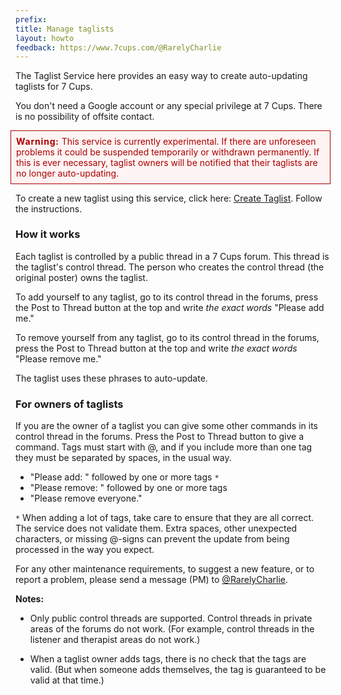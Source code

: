 ```yaml
---
prefix:  
title: Manage taglists
layout: howto
feedback: https://www.7cups.com/@RarelyCharlie
---
```

The Taglist Service here provides an easy way to create auto-updating taglists for 7 Cups.

You don't need a Google account or any special privilege at 7 Cups. There is no possibility of offsite contact.

<div style="background: #fff4f4; color: #a00; border: 1px solid #a00; padding: 1ex; margin: 0 0 1em -1ex;">
<b style="letter-spacing: .8px;">Warning:</b> This service is currently experimental. If there are unforeseen problems it could be suspended temporarily or withdrawn permanently. If this is ever necessary, taglist owners will be notified that their taglists are no longer auto-updating.
</div>

To create a new taglist using this service, click here: [Create Taglist](/taglist). Follow the instructions.

### How it works

Each taglist is controlled by a public thread in a 7 Cups forum. This thread is the taglist's control thread. The person who creates the control thread (the original poster) owns the taglist.

To add yourself to any taglist, go to its control thread in the forums, press the Post to Thread button at the top and write *the exact words* "Please add me."

To remove yourself from any taglist, go to its control thread in the forums, press the Post to Thread button at the top and write *the exact words* "Please remove me."

The taglist uses these phrases to auto-update.

### For owners of taglists
	
If you are the owner of a taglist you can give some other commands in its control thread in the forums. Press the Post to Thread button to give a command. Tags must start with @, and if you include more than one tag they must be separated by spaces, in the usual way.

 - "Please add: " followed by one or more tags `*`
 - "Please remove: " followed by one or more tags
 - "Please remove everyone."
 
`*` When adding a lot of tags, take care to ensure that they are all correct. The service does not validate them. Extra spaces, other unexpected characters, or missing @-signs can prevent the update from being processed in the way you expect.

For any other maintenance requirements, to suggest a new feature, or to report a problem, please send a message (PM) to [@RarelyCharlie](https://www.7cups.com/@RarelyCharlie).

**Notes:**
 - Only public control threads are supported. Control threads in private areas of the forums do not work. (For example, control threads in the listener and therapist areas do not work.)
 
 - When a taglist owner adds tags, there is no check that the tags are valid. (But when someone adds themselves, the tag is guaranteed to be valid at that time.)

